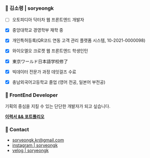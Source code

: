 ### 🌸 김소령 | soryeongk

- [ ] 오토피디아 닥터차 웹 프론트엔드 개발자
- [x] 중앙대학교 경영학부 재학 중
- [x] 개인특허등록(QR코드 연동 고객 관리 플랫폼 시스템, 10-2021-0000098)
- [x] 와이오엘오 크로켓 웹 프론트엔드 학생인턴
- [x] 東京ワールド日本語学校修了
- [x] 빅데이터 전문가 과정 데잇걸즈 수료
- [x] 충남외국어고등학교 졸업 (영어 전공, 일본어 부전공)


### 💎 FrontEnd Developer

기획의 중심을 지킬 수 있는 단단한 개발자가 되고 싶습니다.

**[이력서 && 포트폴리오](https://soryeongk.github.io/)**

### 🙌 Contact
* soryeongk.kr@gmail.com
* [instagram | soryeongk](https://www.instagram.com/soryeongk)
* [velog | soryeongk](https://velog.io/@soryeongk)
